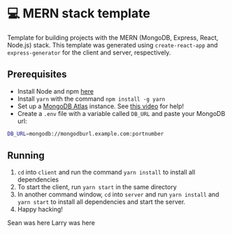# 💻 MERN stack template

Template for building projects with the MERN (MongoDB, Express, React, Node.js) stack.
This template was generated using `create-react-app` and `express-generator` for the
client and server, respectively.

## Prerequisites

- Install Node and npm [here](https://nodejs.org/en/download/)
- Install `yarn` with the command `npm install -g yarn`
- Set up a [MongoDB Atlas](https://www.mongodb.com/) instance. See [this video](https://www.youtube.com/watch?v=CcOL5h_ZFJM) for help!
- Create a `.env` file with a variable called `DB_URL` and paste your MongoDB url:

```bash
DB_URL=mongodb://mongodburl.example.com:portnumber
```

## Running

1. `cd` into `client` and run the command `yarn install` to install all dependencies
2. To start the client, run `yarn start` in the same directory
3. In another command window, `cd` into `server` and run `yarn install` and `yarn start`
   to install all dependencies and start the server.
4. Happy hacking!


Sean was here
Larry was here
